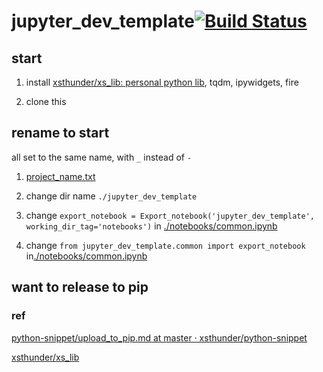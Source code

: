 # jupyter_dev_template[![Build Status](https://travis-ci.com/xsthunder/jupyter_dev_template.svg?branch=master)](https://travis-ci.com/xsthunder/jupyter_dev_template)

## start

1. install [xsthunder/xs_lib: personal python lib](https://github.com/xsthunder/xs_lib), tqdm, ipywidgets, fire

2. clone this

## rename to start

all set to the same name, with `_` instead of `-`

1. [project_name.txt](./config/roject_name.txt)

2. change dir name `./jupyter_dev_template`

3. change `export_notebook = Export_notebook('jupyter_dev_template', working_dir_tag='notebooks')` in  [./notebooks/common.ipynb](./notebooks/common.ipynb)

4. change `from jupyter_dev_template.common import export_notebook` in[./notebooks/common.ipynb](./notebooks/common.ipynb)

## want to release to pip 

### ref 

[python-snippet/upload_to_pip.md at master · xsthunder/python-snippet](https://github.com/xsthunder/python-snippet/blob/master/python/upload_to_pip.md)

[xsthunder/xs_lib](https://github.com/xsthunder/xs_lib)
